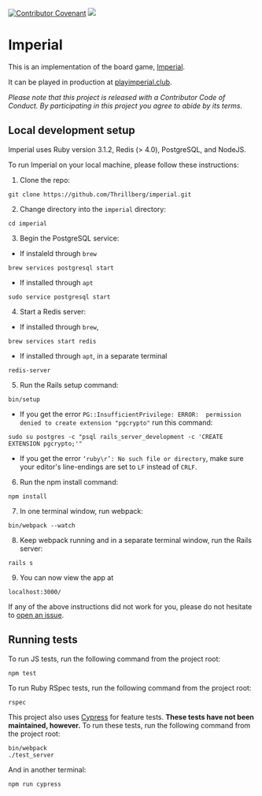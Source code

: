 [![Contributor Covenant](https://img.shields.io/badge/Contributor%20Covenant-v2.0%20adopted-ff69b4.svg)](code_of_conduct.md) 
![](https://github.com/Thrillberg/imperial/workflows/Node.js%20CI/badge.svg)

# Imperial

This is an implementation of the board game, [Imperial](<https://en.wikipedia.org/wiki/Imperial_(board_game)>).

It can be played in production at [playimperial.club](https://playimperial.club).

_Please note that this project is released with a Contributor Code of Conduct.
By participating in this project you agree to abide by its terms._

## Local development setup

Imperial uses Ruby version 3.1.2, Redis (> 4.0), PostgreSQL, and NodeJS.

To run Imperial on your local machine, please follow these instructions:

1. Clone the repo:
```
git clone https://github.com/Thrillberg/imperial.git
```
2. Change directory into the `imperial` directory:
```
cd imperial
```
3. Begin the PostgreSQL service:
- If instaleld through `brew`
```
brew services postgresql start
```
- If installed through `apt`
```
sudo service postgresql start
```
4. Start a Redis server:
- If installed through `brew`,
```
brew services start redis
```
- If installed through `apt`, in a separate terminal
```
redis-server
```
5. Run the Rails setup command:
```
bin/setup
```
- If you get the error `PG::InsufficientPrivilege: ERROR:  permission denied to create extension "pgcrypto"` run this command:
```
sudo su postgres -c "psql rails_server_development -c 'CREATE EXTENSION pgcrypto;'"
```
- If you get the error `‘ruby\r’: No such file or directory`, make sure your editor's line-endings are set to `LF` instead of `CRLF`.
6. Run the npm install command:
```
npm install
```
7. In one terminal window, run webpack:
```
bin/webpack --watch
```
8. Keep webpack running and in a separate terminal window, run the Rails server:
```
rails s
```
9. You can now view the app at
```
localhost:3000/
```
If any of the above instructions did not work for you, please do not hesitate to [open an issue](https://github.com/Thrillberg/imperial/issues/new).

## Running tests

To run JS tests, run the following command from the project root:

```
npm test
```

To run Ruby RSpec tests, run the following command from the project root:

```
rspec
```

This project also uses [Cypress](https://www.cypress.io/) for feature tests. **These tests have not been maintained, however.** To
run these tests, run the following command from the project root:

```
bin/webpack
./test_server
```

And in another terminal:

```
npm run cypress
```
